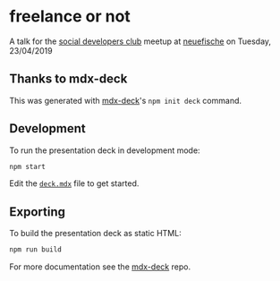 # freelance or not

A talk for the [social developers club](http://socialdevelopersclub.de/)
meetup at [neuefische](https://neuefische.de)
on Tuesday, 23/04/2019


## Thanks to mdx-deck
This was generated with [mdx-deck][]'s `npm init deck` command.

## Development

To run the presentation deck in development mode:

```sh
npm start
```

Edit the [`deck.mdx`](deck.mdx) file to get started.

## Exporting

To build the presentation deck as static HTML:

```sh
npm run build
```

For more documentation see the [mdx-deck][] repo.

[mdx-deck]: https://github.com/jxnblk/mdx-deck

